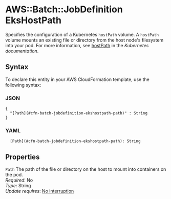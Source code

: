 # AWS::Batch::JobDefinition EksHostPath<a name="aws-properties-batch-jobdefinition-ekshostpath"></a>

Specifies the configuration of a Kubernetes `hostPath` volume\. A `hostPath` volume mounts an existing file or directory from the host node's filesystem into your pod\. For more information, see [hostPath](https://kubernetes.io/docs/concepts/storage/volumes/#hostpath) in the _Kubernetes documentation_\.

## Syntax<a name="aws-properties-batch-jobdefinition-ekshostpath-syntax"></a>

To declare this entity in your AWS CloudFormation template, use the following syntax:

### JSON<a name="aws-properties-batch-jobdefinition-ekshostpath-syntax.json"></a>

```
{
  "[Path](#cfn-batch-jobdefinition-ekshostpath-path)" : String
}
```

### YAML<a name="aws-properties-batch-jobdefinition-ekshostpath-syntax.yaml"></a>

```
  [Path](#cfn-batch-jobdefinition-ekshostpath-path): String
```

## Properties<a name="aws-properties-batch-jobdefinition-ekshostpath-properties"></a>

`Path` <a name="cfn-batch-jobdefinition-ekshostpath-path"></a>
The path of the file or directory on the host to mount into containers on the pod\.  
_Required_: No  
_Type_: String  
_Update requires_: [No interruption](https://docs.aws.amazon.com/AWSCloudFormation/latest/UserGuide/using-cfn-updating-stacks-update-behaviors.html#update-no-interrupt)
